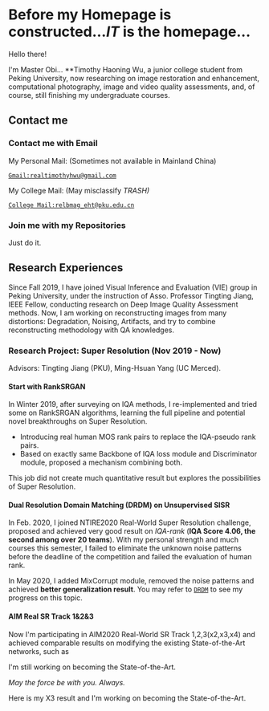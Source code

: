 # Before my Homepage is constructed...*IT* is the homepage...

Hello there! 

I'm Master Obi... **Timothy Haoning Wu, a junior college student from Peking University, now researching on image restoration and enhancement, computational photography, image and video quality assessments, and, of course, still finishing my undergraduate courses.



## Contact me

### Contact me with Email

My Personal Mail: (Sometimes not available in Mainland China)

 [`Gmail:realtimothyhwu@gmail.com`](realtimothyhwu@gmail.com)



My College Mail: (May misclassify *TRASH)* 

  [`College Mail:relbmag_eht@pku.edu.cn`](relbmag_eht@pku.edu.cn)



### Join me with my Repositories

Just do it.



## Research Experiences

Since Fall 2019, I have joined Visual Inference and Evaluation (VIE) group in Peking University, under the instruction of Asso. Professor Tingting Jiang, IEEE Fellow, conducting research on Deep Image Quality Assessment methods. Now, I am working on reconstructing images from many distortions: Degradation, Noising, Artifacts, and try to combine reconstructing methodology with QA knowledges.





### Research Project: Super Resolution (Nov 2019 - Now)

Advisors: Tingting Jiang (PKU), Ming-Hsuan Yang (UC Merced).

#### Start with RankSRGAN

In Winter 2019, after surveying on IQA methods, I re-implemented and tried some on RankSRGAN algorithms, learning the full pipeline and potential novel breakthroughs on Super Resolution.

- Introducing real human MOS rank pairs to replace the IQA-pseudo rank pairs.
- Based on exactly same Backbone of IQA loss module and Discriminator module, proposed a mechanism combining both.

This job did not create much quantitative result but explores the possibilities of Super Resolution.



#### Dual Resolution Domain Matching (DRDM) on Unsupervised SISR

In Feb. 2020, I joined NTIRE2020 Real-World Super Resolution challenge, proposed and achieved very good result on *IQA-rank* (**IQA Score 4.06, the second among over 20 teams**). With my personal strength and much courses this semester, I failed to eliminate the unknown noise patterns before the deadline of the competition and failed the evaluation of human rank.

In May 2020, I added MixCorrupt module, removed the noise patterns and achieved **better generalization result**. You may refer to [`DRDM`](https://github.com/TimothyHTimothy/NADU-DMDR) to see my progress on this topic.



#### AIM Real SR Track 1&2&3

Now I'm participating in AIM2020 Real-World SR Track 1,2,3(x2,x3,x4) and achieved comparable results on modifying the existing State-of-the-Art networks, such as 

I'm still working on becoming the State-of-the-Art.

*May the force be with you. Always.*

Here is my X3 result and I'm working on becoming the State-of-the-Art.
